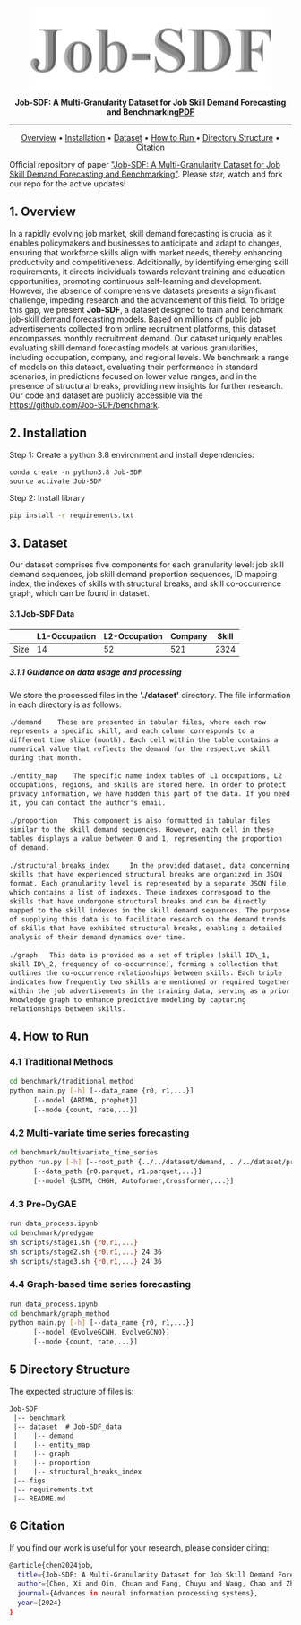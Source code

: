 <div align="center">
  <img src="figs/title.png" alt="Title Image">
    <p> 
    	<b>
        Job-SDF: A Multi-Granularity Dataset for Job Skill Demand Forecasting and Benchmarking<a href="https://arxiv.org/pdf/2406.11920" title="PDF">PDF</a>
        </b>
    </p>

---

<p align="center">
  <a href="## 1. Overview">Overview</a> •
  <a href="## 2. Installation">Installation</a> •
  <a href="## 3. Dataset">Dataset</a> •
  <a href="## 4. How to Run">How to Run </a> •
  <a href="## 5. Directory Structure">Directory Structure</a> •
  <a href="## 6. Citation">Citation</a> 
</p>
</div>

Official repository of paper [&#34;Job-SDF: A Multi-Granularity Dataset for Job Skill Demand Forecasting and Benchmarking&#34;](https://arxiv.org/pdf/2406.11920). Please star, watch and fork our repo for the active updates!

## 1. Overview

<!-- <div style="display: flex; justify-content: center;">
  <img src="https://github.com/usail-hkust/UUKG/blob/main/workflow.png" width="400">
  <img src="https://github.com/usail-hkust/UUKG/blob/main/UrbanKG.png" width="300">
</div> -->

In a rapidly evolving job market, skill demand forecasting is crucial as it enables policymakers and businesses to anticipate and adapt to changes, ensuring that workforce skills align with market needs, thereby enhancing productivity and competitiveness. Additionally, by identifying emerging skill requirements, it directs individuals towards relevant training and education opportunities, promoting continuous self-learning and development. However, the absence of comprehensive datasets presents a significant challenge, impeding research and the advancement of this field. To bridge this gap, we present **Job-SDF**, a dataset designed to train and benchmark job-skill demand forecasting models. Based on millions of public job advertisements collected from online recruitment platforms, this dataset encompasses monthly recruitment demand.
Our dataset uniquely enables evaluating skill demand forecasting models at various granularities, including occupation, company, and regional levels. 
We benchmark a range of models on this dataset, evaluating their performance in standard scenarios, in predictions focused on lower value ranges, and in the presence of structural breaks, providing new insights for further research. Our code and dataset are publicly accessible via the https://github.com/Job-SDF/benchmark.
## 2. Installation

Step 1: Create a python 3.8 environment and install dependencies:

```
conda create -n python3.8 Job-SDF
source activate Job-SDF
```

Step 2: Install library

```bash
pip install -r requirements.txt
```

## 3. Dataset

Our dataset comprises five components for each granularity level: job skill demand sequences, job skill demand proportion sequences, ID mapping index, the indexes of skills with structural breaks, and skill co-occurrence graph, which can be found in dataset.

#### 3.1 Job-SDF Data

|      | L1-Occupation | L2-Occupation | Company | Skill |
| ---- | ------------- | ------------- | ------- | ----- |
| Size | 14            | 52            | 521     | 2324  |

##### 3.1.1 Guidance on data usage and processing

We store the processed files in the **'./dataset'** directory.
The file information in each directory is as follows:

```
./demand    These are presented in tabular files, where each row represents a specific skill, and each column corresponds to a different time slice (month). Each cell within the table contains a numerical value that reflects the demand for the respective skill during that month.

./entity_map    The specific name index tables of L1 occupations, L2 occupations, regions, and skills are stored here. In order to protect privacy information, we have hidden this part of the data. If you need it, you can contact the author's email.

./proportion    This component is also formatted in tabular files similar to the skill demand sequences. However, each cell in these tables displays a value between 0 and 1, representing the proportion of demand.

./structural_breaks_index     In the provided dataset, data concerning skills that have experienced structural breaks are organized in JSON format. Each granularity level is represented by a separate JSON file, which contains a list of indexes. These indexes correspond to the skills that have undergone structural breaks and can be directly mapped to the skill indexes in the skill demand sequences. The purpose of supplying this data is to facilitate research on the demand trends of skills that have exhibited structural breaks, enabling a detailed analysis of their demand dynamics over time.

./graph   This data is provided as a set of triples (skill ID\_1, skill ID\_2, frequency of co-occurrence), forming a collection that outlines the co-occurrence relationships between skills. Each triple indicates how frequently two skills are mentioned or required together within the job advertisements in the training data, serving as a prior knowledge graph to enhance predictive modeling by capturing relationships between skills.
```

## 4. How to Run

### 4.1 Traditional Methods

```bash
cd benchmark/traditional_method
python main.py [-h] [--data_name {r0, r1,...}]
      [--model {ARIMA, prophet}]
      [--mode {count, rate,...}]
```

### 4.2 Multi-variate time series forecasting

```bash
cd benchmark/multivariate_time_series
python run.py [-h] [--root_path {../../dataset/demand, ../../dataset/proportion}]
      [--data_path {r0.parquet, r1.parquet,...}]
      [--model {LSTM, CHGH, Autoformer,Crossformer,...}]
```

### 4.3 Pre-DyGAE

```bash
run data_process.ipynb
cd benchmark/predygae
sh scripts/stage1.sh {r0,r1,...}
sh scripts/stage2.sh {r0,r1,...} 24 36
sh scripts/stage3.sh {r0,r1,...} 24 36
```

### 4.4 Graph-based time series forecasting

```bash
run data_process.ipynb
cd benchmark/graph_method
python main.py [-h] [--data_name {r0, r1,...}]
      [--model {EvolveGCNH, EvolveGCNO}]
      [--mode {count, rate,...}]
```

## 5 Directory Structure

The expected structure of files is:

```
Job-SDF
 |-- benchmark
 |-- dataset  # Job-SDF_data
 |    |-- demand
 |    |-- entity_map
 |    |-- graph
 |    |-- proportion
 |    |-- structural_breaks_index
 |-- figs
 |-- requirements.txt
 |-- README.md
```

## 6 Citation

If you find our work is useful for your research, please consider citing:

```bash
@article{chen2024job,
  title={Job-SDF: A Multi-Granularity Dataset for Job Skill Demand Forecasting and Benchmarking},
  author={Chen, Xi and Qin, Chuan and Fang, Chuyu and Wang, Chao and Zhu, Chen and Zhuang, Fuzhen and Zhu, Hengshu and Xiong, Hui},
  journal={Advances in neural information processing systems},
  year={2024}
}
```
